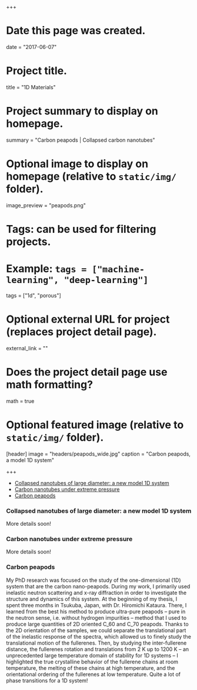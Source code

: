 +++
# Date this page was created.
date = "2017-06-07"

# Project title.
title = "1D Materials"

# Project summary to display on homepage.
summary = "Carbon peapods | Collapsed carbon nanotubes"

# Optional image to display on homepage (relative to `static/img/` folder).
image_preview = "peapods.png"

# Tags: can be used for filtering projects.
# Example: `tags = ["machine-learning", "deep-learning"]`
tags = ["1d", "porous"]

# Optional external URL for project (replaces project detail page).
external_link = ""

# Does the project detail page use math formatting?
math = true

# Optional featured image (relative to `static/img/` folder).
[header]
image = "headers/peapods_wide.jpg"
caption = "Carbon peapods, a model 1D system"

+++

<!-- MarkdownTOC -->

- [Collapsed nanotubes of large diameter: a new model 1D system](#collapsed-nanotubes-of-large-diameter-a-new-model-1d-system)
- [Carbon nanotubes under extreme pressure](#carbon-nanotubes-under-extreme-pressure)
- [Carbon peapods](#carbon-peapods)

<!-- /MarkdownTOC -->


### Collapsed nanotubes of large diameter: a new model 1D system
More details soon!

### Carbon nanotubes under extreme pressure
More details soon!

### Carbon peapods
My PhD research was focused on the study of the one-dimensional (1D) system that are the carbon nano-peapods. During my work, I primarily used inelastic neutron scattering and x-ray diffraction in order to investigate the structure and dynamics of this system. 
At the beginning of my thesis, I spent three months in Tsukuba, Japan, with Dr. Hiromichi Kataura. There, I learned from the best his method to produce ultra-pure peapods – pure in the neutron sense, i.e. without hydrogen impurities – method that I used to produce large quantities of 2D oriented C$\_{60}$ and C$\_{70}$ peapods.
Thanks to the 2D orientation of the samples, we could separate the translational part of the inelastic response of the spectra, which allowed us to finely study the translational motion of the fullerenes. Then, by studying the inter-fullerene distance, the fullerenes rotation and translations from 2 K up to 1200 K – an unprecedented large temperature domain of stability for 1D systems – I highlighted the true crystalline behavior of the fullerene chains at room temperature, the melting of these chains at high temperature, and the orientational ordering of the fullerenes at low temperature. Quite a lot of phase transitions for a 1D system! 
